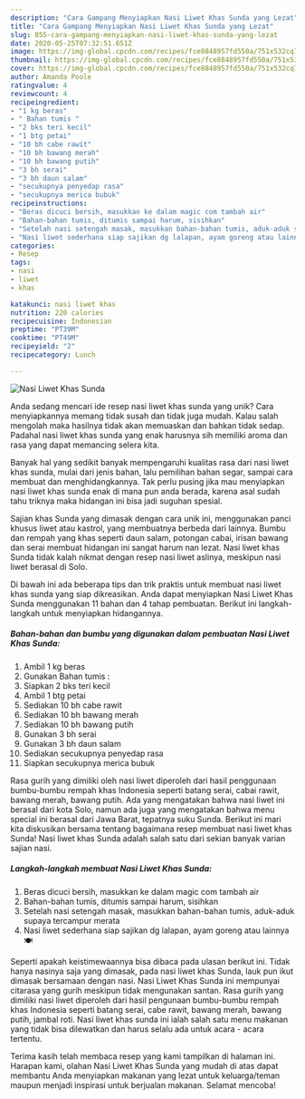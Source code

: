```yaml
---
description: "Cara Gampang Menyiapkan Nasi Liwet Khas Sunda yang Lezat"
title: "Cara Gampang Menyiapkan Nasi Liwet Khas Sunda yang Lezat"
slug: 855-cara-gampang-menyiapkan-nasi-liwet-khas-sunda-yang-lezat
date: 2020-05-25T07:32:51.651Z
image: https://img-global.cpcdn.com/recipes/fce8848957fd550a/751x532cq70/nasi-liwet-khas-sunda-foto-resep-utama.jpg
thumbnail: https://img-global.cpcdn.com/recipes/fce8848957fd550a/751x532cq70/nasi-liwet-khas-sunda-foto-resep-utama.jpg
cover: https://img-global.cpcdn.com/recipes/fce8848957fd550a/751x532cq70/nasi-liwet-khas-sunda-foto-resep-utama.jpg
author: Amanda Poole
ratingvalue: 4
reviewcount: 4
recipeingredient:
- "1 kg beras"
- " Bahan tumis "
- "2 bks teri kecil"
- "1 btg petai"
- "10 bh cabe rawit"
- "10 bh bawang merah"
- "10 bh bawang putih"
- "3 bh serai"
- "3 bh daun salam"
- "secukupnya penyedap rasa"
- "secukupnya merica bubuk"
recipeinstructions:
- "Beras dicuci bersih, masukkan ke dalam magic com tambah air"
- "Bahan-bahan tumis, ditumis sampai harum, sisihkan"
- "Setelah nasi setengah masak, masukkan bahan-bahan tumis, aduk-aduk supaya tercampur merata"
- "Nasi liwet sederhana siap sajikan dg lalapan, ayam goreng atau lainnya 🍽️"
categories:
- Resep
tags:
- nasi
- liwet
- khas

katakunci: nasi liwet khas 
nutrition: 220 calories
recipecuisine: Indonesian
preptime: "PT39M"
cooktime: "PT49M"
recipeyield: "2"
recipecategory: Lunch

---
```



![Nasi Liwet Khas Sunda](https://img-global.cpcdn.com/recipes/fce8848957fd550a/751x532cq70/nasi-liwet-khas-sunda-foto-resep-utama.jpg)

Anda sedang mencari ide resep nasi liwet khas sunda yang unik? Cara menyiapkannya memang tidak susah dan tidak juga mudah. Kalau salah mengolah maka hasilnya tidak akan memuaskan dan bahkan tidak sedap. Padahal nasi liwet khas sunda yang enak harusnya sih memiliki aroma dan rasa yang dapat memancing selera kita.

Banyak hal yang sedikit banyak mempengaruhi kualitas rasa dari nasi liwet khas sunda, mulai dari jenis bahan, lalu pemilihan bahan segar, sampai cara membuat dan menghidangkannya. Tak perlu pusing jika mau menyiapkan nasi liwet khas sunda enak di mana pun anda berada, karena asal sudah tahu triknya maka hidangan ini bisa jadi suguhan spesial.

Sajian khas Sunda yang dimasak dengan cara unik ini, menggunakan panci khusus liwet atau kastrol, yang membuatnya berbeda dari lainnya. Bumbu dan rempah yang khas seperti daun salam, potongan cabai, irisan bawang dan serai membuat hidangan ini sangat harum nan lezat. Nasi liwet khas Sunda tidak kalah nikmat dengan resep nasi liwet aslinya, meskipun nasi liwet berasal di Solo.


Di bawah ini ada beberapa tips dan trik praktis untuk membuat nasi liwet khas sunda yang siap dikreasikan. Anda dapat menyiapkan Nasi Liwet Khas Sunda menggunakan 11 bahan dan 4 tahap pembuatan. Berikut ini langkah-langkah untuk menyiapkan hidangannya.

<!--inarticleads1-->

##### Bahan-bahan dan bumbu yang digunakan dalam pembuatan Nasi Liwet Khas Sunda:

1. Ambil 1 kg beras
1. Gunakan  Bahan tumis :
1. Siapkan 2 bks teri kecil
1. Ambil 1 btg petai
1. Sediakan 10 bh cabe rawit
1. Sediakan 10 bh bawang merah
1. Sediakan 10 bh bawang putih
1. Gunakan 3 bh serai
1. Gunakan 3 bh daun salam
1. Sediakan secukupnya penyedap rasa
1. Siapkan secukupnya merica bubuk


Rasa gurih yang dimiliki oleh nasi liwet diperoleh dari hasil penggunaan bumbu-bumbu rempah khas Indonesia seperti batang serai, cabai rawit, bawang merah, bawang putih. Ada yang mengatakan bahwa nasi liwet ini berasal dari kota Solo, namun ada juga yang mengatakan bahwa menu special ini berasal dari Jawa Barat, tepatnya suku Sunda. Berikut ini mari kita diskusikan bersama tentang bagaimana resep membuat nasi liwet khas Sunda! Nasi liwet khas Sunda adalah salah satu dari sekian banyak varian sajian nasi. 

<!--inarticleads2-->

##### Langkah-langkah membuat Nasi Liwet Khas Sunda:

1. Beras dicuci bersih, masukkan ke dalam magic com tambah air
1. Bahan-bahan tumis, ditumis sampai harum, sisihkan
1. Setelah nasi setengah masak, masukkan bahan-bahan tumis, aduk-aduk supaya tercampur merata
1. Nasi liwet sederhana siap sajikan dg lalapan, ayam goreng atau lainnya 🍽️


Seperti apakah keistimewaannya bisa dibaca pada ulasan berikut ini. Tidak hanya nasinya saja yang dimasak, pada nasi liwet khas Sunda, lauk pun ikut dimasak bersamaan dengan nasi. Nasi Liwet Khas Sunda ini mempunyai citarasa yang gurih meskipun tidak mengunakan santan. Rasa gurih yang dimiliki nasi liwet diperoleh dari hasil pengunaan bumbu-bumbu rempah khas Indonesia seperti batang serai, cabe rawit, bawang merah, bawang putih, jambal roti. Nasi liwet khas sunda ini ialah salah satu menu makanan yang tidak bisa dilewatkan dan harus selalu ada untuk acara - acara tertentu. 

Terima kasih telah membaca resep yang kami tampilkan di halaman ini. Harapan kami, olahan Nasi Liwet Khas Sunda yang mudah di atas dapat membantu Anda menyiapkan makanan yang lezat untuk keluarga/teman maupun menjadi inspirasi untuk berjualan makanan. Selamat mencoba!
